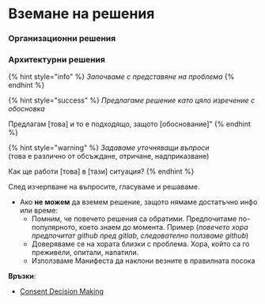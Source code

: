# Вземане на решения

### Организационни решения

### Архитектурни решения

{% hint style="info" %}
_Започваме с представяне на проблема_
{% endhint %}

{% hint style="success" %}
_Предлагаме решение като цяло изречение с обосновка_

Предлагам \[това\] и то е подходящо, защото \[обоснование\]"
{% endhint %}

{% hint style="warning" %}
_Задаваме уточняващи въпроси_   
\(това е различно от обсъждане, отричане, надприказване\)

Как ще работи \[това\] в \[тази\] ситуация?
{% endhint %}

След изчерпване на въпросите, гласуваме и решаваме.

* Ако **не можем** да вземем решение, защото нямаме достатъчно инфо или време:
  * Помним, че повечето решения са обратими. Предпочитаме по-популярното, което знаем до момента. Пример \(_повечето хора предпочитат github пред gitlab, следователно ползваме github_\)
  * Доверяваме се на хората близки с проблема. Хора, който са го преживели, опитали, напатили.
  * Използваме Манифеста да наклони везните в правилната посока

**Връзки**:

* [Consent Decision Making](https://patterns.sociocracy30.org/consent-decision-making.html)



